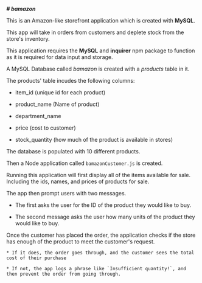 _**# bamazon**_

 This is an Amazon-like storefront application which is created with **MySQL**. 
 
 This app will take in orders from customers and deplete stock from the store's inventory.
 
 This application requires the **MySQL** and **inquirer** npm package to function as it is required for data input and storage.
 
 A MySQL Database called *bamazon* is created with a *products* table in it. 
 
 The products' table incudes the following columns:

   * item_id (unique id for each product)

   * product_name (Name of product)

   * department_name

   * price (cost to customer)

   * stock_quantity (how much of the product is available in stores)

The database is populated with 10 different products.

Then a Node application called `bamazonCustomer.js` is created. 

Running this application will first display all of the items available for sale. Including the ids, names, and prices of products for sale.

The app then prompt users with two messages.

   * The first asks the user for the ID of the product they would like to buy.
   
   * The second message asks the user how many units of the product they would like to buy.

Once the customer has placed the order, the application checks if the store has enough of the product to meet the customer's request.

    * If it does, the order goes through, and the customer sees the total cost of their purchase

    * If not, the app logs a phrase like `Insufficient quantity!`, and then prevent the order from going through.
   
